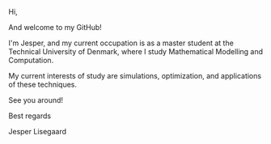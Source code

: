 Hi, 

And welcome to my GitHub!


I'm Jesper, and my current occupation is as a master student at the Technical University of Denmark, where I study Mathematical Modelling and Computation. 


My current interests of study are simulations, optimization, and applications of these techniques. 


See you around!


Best regards

Jesper Lisegaard

